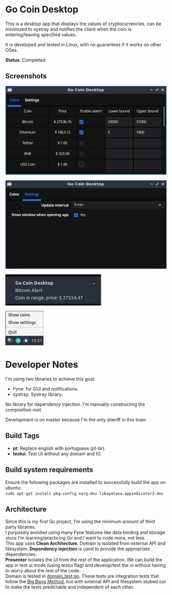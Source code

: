 # Go Coin Desktop

This is a desktop app that displays the values of cryptocurrencies, can be minimized to systray and notifies the client when the coin is entering/leaving specified values.

It is developed and tested in Linux, with no guarantees if it works on other OSes.

**Status**: Completed

## Screenshots

![Coin Tab](https://raw.githubusercontent.com/dantas/gocoindesktop/master/.github/readmedia/coins.jpg)

![Settings Tab](https://raw.githubusercontent.com/dantas/gocoindesktop/master/.github/readmedia/settings.jpg)

![Alert Notification](https://raw.githubusercontent.com/dantas/gocoindesktop/master/.github/readmedia/alert.jpg)

![System Tray](https://raw.githubusercontent.com/dantas/gocoindesktop/master/.github/readmedia/systemtray.jpg)

# Developer Notes

I'm using two libraries to achieve this goal.
- Fyne: for GUI and notifications.
- systray: Systray library. 

No library for dependency injection. I'm manually constructing the composition root.

Development is on master because I'm the only sheriff in this town

## Build Tags

- **pt**: Replace english with portuguese (pt-br).
- **testui**: Test UI without any domain and IO.

## Build system requirements

Ensure the following packages are installed to successfully build the app on ubuntu:  
    ```sudo apt-get install pkg-config xorg-dev libayatana-appindicator3-dev```

## Architecture

Since this is my first Go project, I'm using the minimum amount of third party libraries.  
I purposely avoided using many Fyne features like data binding and storage since I'm learning/practicing Go and I want to code more, not less.  
This app uses **Clean Architecture**. Domain is isolated from external API and filesystem. **Dependency injection** is used to provide the appropriate dependencies.  
**Presenter** isolates the UI from the rest of the application. We can build the app in test ui mode (using *testui* flag) and develop/test the ui without having to worry about the rest of the code.  
Domain is tested in [domain_test.go](https://github.com/dantas/gocoindesktop/blob/master/domain/domain_test.go). These tests are integration tests that follow the [Big Bang Method](https://www.linkedin.com/advice/0/how-can-big-bang-integration-testing-save-time), but with external API and filesystem stubed out to make the tests predictable and independent of each other.
